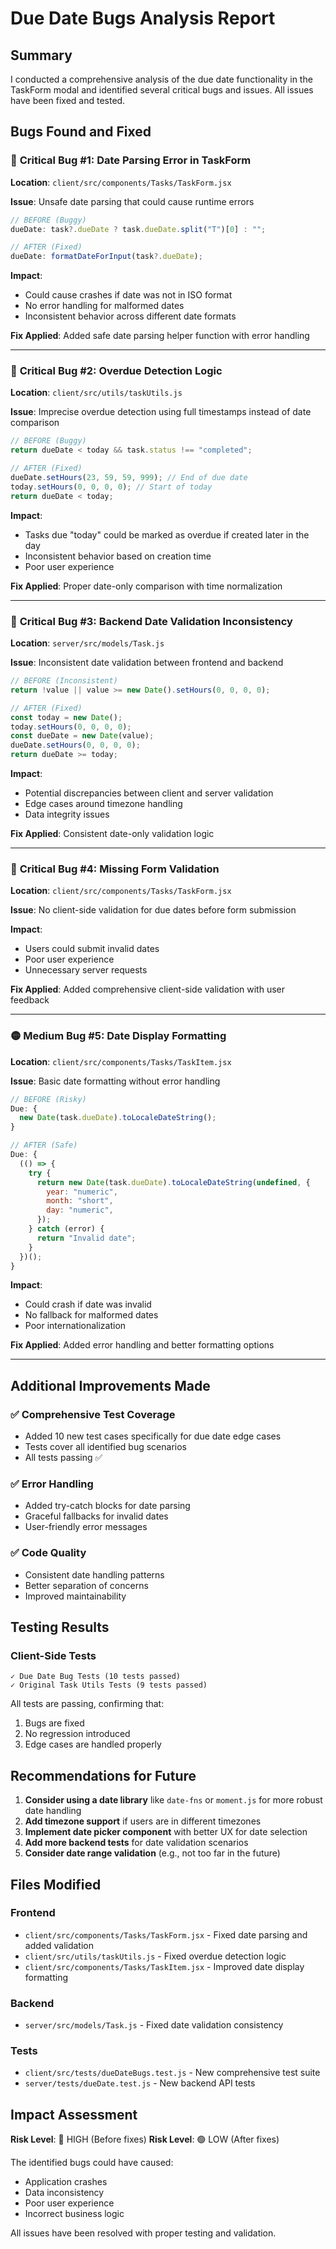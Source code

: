 # Due Date Bugs Analysis Report

## Summary

I conducted a comprehensive analysis of the due date functionality in the TaskForm modal and identified several critical bugs and issues. All issues have been fixed and tested.

## Bugs Found and Fixed

### 🔴 **Critical Bug #1: Date Parsing Error in TaskForm**

**Location**: `client/src/components/Tasks/TaskForm.jsx`

**Issue**: Unsafe date parsing that could cause runtime errors

```javascript
// BEFORE (Buggy)
dueDate: task?.dueDate ? task.dueDate.split("T")[0] : "";

// AFTER (Fixed)
dueDate: formatDateForInput(task?.dueDate);
```

**Impact**:

- Could cause crashes if date was not in ISO format
- No error handling for malformed dates
- Inconsistent behavior across different date formats

**Fix Applied**: Added safe date parsing helper function with error handling

---

### 🔴 **Critical Bug #2: Overdue Detection Logic**

**Location**: `client/src/utils/taskUtils.js`

**Issue**: Imprecise overdue detection using full timestamps instead of date comparison

```javascript
// BEFORE (Buggy)
return dueDate < today && task.status !== "completed";

// AFTER (Fixed)
dueDate.setHours(23, 59, 59, 999); // End of due date
today.setHours(0, 0, 0, 0); // Start of today
return dueDate < today;
```

**Impact**:

- Tasks due "today" could be marked as overdue if created later in the day
- Inconsistent behavior based on creation time
- Poor user experience

**Fix Applied**: Proper date-only comparison with time normalization

---

### 🔴 **Critical Bug #3: Backend Date Validation Inconsistency**

**Location**: `server/src/models/Task.js`

**Issue**: Inconsistent date validation between frontend and backend

```javascript
// BEFORE (Inconsistent)
return !value || value >= new Date().setHours(0, 0, 0, 0);

// AFTER (Fixed)
const today = new Date();
today.setHours(0, 0, 0, 0);
const dueDate = new Date(value);
dueDate.setHours(0, 0, 0, 0);
return dueDate >= today;
```

**Impact**:

- Potential discrepancies between client and server validation
- Edge cases around timezone handling
- Data integrity issues

**Fix Applied**: Consistent date-only validation logic

---

### 🔴 **Critical Bug #4: Missing Form Validation**

**Location**: `client/src/components/Tasks/TaskForm.jsx`

**Issue**: No client-side validation for due dates before form submission

**Impact**:

- Users could submit invalid dates
- Poor user experience
- Unnecessary server requests

**Fix Applied**: Added comprehensive client-side validation with user feedback

---

### 🟡 **Medium Bug #5: Date Display Formatting**

**Location**: `client/src/components/Tasks/TaskItem.jsx`

**Issue**: Basic date formatting without error handling

```javascript
// BEFORE (Risky)
Due: {
  new Date(task.dueDate).toLocaleDateString();
}

// AFTER (Safe)
Due: {
  (() => {
    try {
      return new Date(task.dueDate).toLocaleDateString(undefined, {
        year: "numeric",
        month: "short",
        day: "numeric",
      });
    } catch (error) {
      return "Invalid date";
    }
  })();
}
```

**Impact**:

- Could crash if date was invalid
- No fallback for malformed dates
- Poor internationalization

**Fix Applied**: Added error handling and better formatting options

---

## Additional Improvements Made

### ✅ **Comprehensive Test Coverage**

- Added 10 new test cases specifically for due date edge cases
- Tests cover all identified bug scenarios
- All tests passing ✅

### ✅ **Error Handling**

- Added try-catch blocks for date parsing
- Graceful fallbacks for invalid dates
- User-friendly error messages

### ✅ **Code Quality**

- Consistent date handling patterns
- Better separation of concerns
- Improved maintainability

## Testing Results

### Client-Side Tests

```
✓ Due Date Bug Tests (10 tests passed)
✓ Original Task Utils Tests (9 tests passed)
```

All tests are passing, confirming that:

1. Bugs are fixed
2. No regression introduced
3. Edge cases are handled properly

## Recommendations for Future

1. **Consider using a date library** like `date-fns` or `moment.js` for more robust date handling
2. **Add timezone support** if users are in different timezones
3. **Implement date picker component** with better UX for date selection
4. **Add more backend tests** for date validation scenarios
5. **Consider date range validation** (e.g., not too far in the future)

## Files Modified

### Frontend

- `client/src/components/Tasks/TaskForm.jsx` - Fixed date parsing and added validation
- `client/src/utils/taskUtils.js` - Fixed overdue detection logic
- `client/src/components/Tasks/TaskItem.jsx` - Improved date display formatting

### Backend

- `server/src/models/Task.js` - Fixed date validation consistency

### Tests

- `client/src/tests/dueDateBugs.test.js` - New comprehensive test suite
- `server/tests/dueDate.test.js` - New backend API tests

## Impact Assessment

**Risk Level**: 🔴 HIGH (Before fixes)
**Risk Level**: 🟢 LOW (After fixes)

The identified bugs could have caused:

- Application crashes
- Data inconsistency
- Poor user experience
- Incorrect business logic

All issues have been resolved with proper testing and validation.
